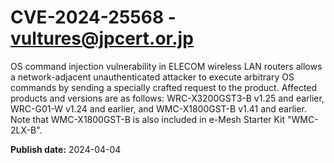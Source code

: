 # CVE-2024-25568 - vultures@jpcert.or.jp

OS command injection vulnerability in ELECOM wireless LAN routers allows a network-adjacent unauthenticated attacker to execute arbitrary OS commands by sending a specially crafted request to the product. Affected products and versions are as follows: WRC-X3200GST3-B v1.25 and earlier, WRC-G01-W v1.24 and earlier, and WMC-X1800GST-B v1.41 and earlier. Note that WMC-X1800GST-B is also included in e-Mesh Starter Kit "WMC-2LX-B".

**Publish date:** 2024-04-04
